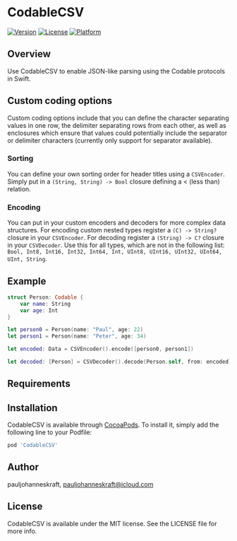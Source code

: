 # CodableCSV

[![Version](https://img.shields.io/cocoapods/v/CodableCSV.svg?style=flat)](https://cocoapods.org/pods/CodableCSV)
[![License](https://img.shields.io/cocoapods/l/CodableCSV.svg?style=flat)](https://cocoapods.org/pods/CodableCSV)
[![Platform](https://img.shields.io/cocoapods/p/CodableCSV.svg?style=flat)](https://cocoapods.org/pods/CodableCSV)

## Overview

Use CodableCSV to enable JSON-like parsing using the Codable protocols in Swift.

## Custom coding options

Custom coding options include that you can define the character separating values in one row, the delimiter separating rows from each other, as well as enclosures which ensure that values could potentially include the separator or delimiter characters (currently only support for separator available).

### Sorting

You can define your own sorting order for header titles using a `CSVEncoder`. Simply put in a `(String, String) -> Bool` closure defining a < (less than) relation.

### Encoding

You can put in your custom encoders and decoders for more complex data structures. For encoding custom nested types register a `(C) -> String?` closure in your `CSVEncoder`. For decoding register a `(String) -> C?` closure in your `CSVDecoder`. Use this for all types, which are not in the following list: `Bool, Int8, Int16, Int32, Int64, Int, UInt8, UInt16, UInt32, UInt64, UInt, String`.

## Example

```swift
struct Person: Codable {
    var name: String
    var age: Int
}

let person0 = Person(name: "Paul", age: 22)
let person1 = Person(name: "Peter", age: 34)

let encoded: Data = CSVEncoder().encode([person0, person1])

let decoded: [Person] = CSVDecoder().decode(Person.self, from: encoded)
```

## Requirements

## Installation

CodableCSV is available through [CocoaPods](https://cocoapods.org). To install
it, simply add the following line to your Podfile:

```ruby
pod 'CodableCSV'
```

## Author

pauljohanneskraft, pauljohanneskraft@icloud.com

## License

CodableCSV is available under the MIT license. See the LICENSE file for more info.
